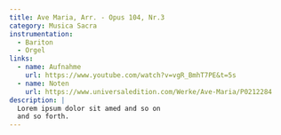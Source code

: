 ```yaml
---
title: Ave Maria, Arr. - Opus 104, Nr.3
category: Musica Sacra
instrumentation:
  - Bariton
  - Orgel
links:
  - name: Aufnahme
    url: https://www.youtube.com/watch?v=vgR_BmhT7PE&t=5s
  - name: Noten
    url: https://www.universaledition.com/Werke/Ave-Maria/P0212284
description: |
  Lorem ipsum dolor sit amed and so on
  and so forth.
---
```

